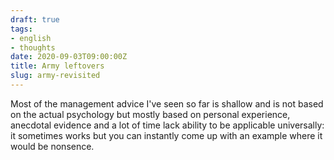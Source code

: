 ```yaml
---
draft: true
tags:
- english
- thoughts
date: 2020-09-03T09:00:00Z
title: Army leftovers
slug: army-revisited
---
```


Most of the management advice I've seen so far is shallow and is not based on the actual psychology but mostly based on personal experience, anecdotal evidence and a lot of time lack ability to be applicable universally: it sometimes works but you can instantly come up with an example where it would be nonsence.
